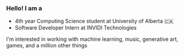 ### Hello! I am a

- 4th year Computing Science student at University of Alberta :canada:
- Software Developer Intern at INVIDI Technologies

I'm interested in working with machine learning, music, generative art, games, and a million other things
